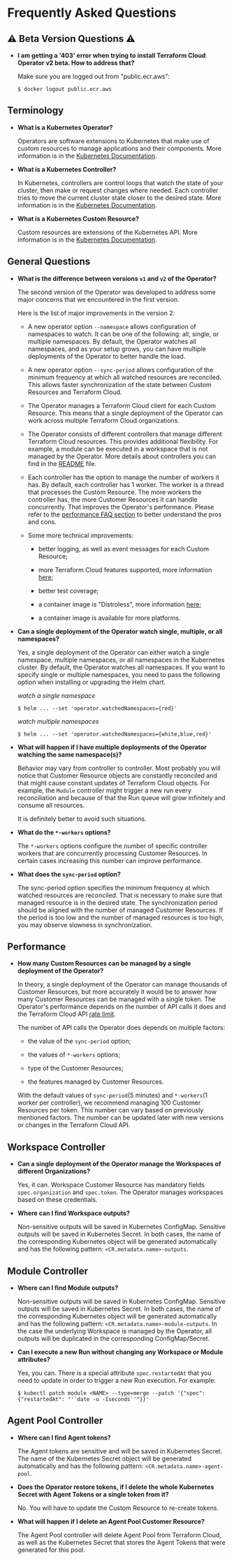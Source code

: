 # Frequently Asked Questions

## :warning: Beta Version Questions :warning:

- **I am getting a '403' error when trying to install Terraform Cloud Operator v2 beta. How to address that?**

  Make sure you are logged out from "public.ecr.aws":

  ```console
  $ docker logout public.ecr.aws
  ```

## Terminology

- **What is a Kubernetes Operator?**

  Operators are software extensions to Kubernetes that make use of custom resources to manage applications and their components. More information is in the [Kubernetes Documentation](https://kubernetes.io/docs/concepts/extend-kubernetes/operator/).

- **What is a Kubernetes Controller?**

  In Kubernetes, controllers are control loops that watch the state of your cluster, then make or request changes where needed. Each controller tries to move the current cluster state closer to the desired state. More information is in the [Kubernetes Documentation](https://kubernetes.io/docs/concepts/architecture/controller/).

- **What is a Kubernetes Custom Resource?**

  Custom resources are extensions of the Kubernetes API. More information is in the [Kubernetes Documentation](https://kubernetes.io/docs/concepts/extend-kubernetes/api-extension/custom-resources/).

## General Questions

- **What is the difference between versions `v1` and `v2` of the Operator?**

  The second version of the Operator was developed to address some major concerns that we encountered in the first version.

  Here is the list of major improvements in the version 2:

  - A new operator option `--namespace` allows configuration of namespaces to watch. It can be one of the following: all, single, or multiple namespaces. By default, the Operator watches all namespaces, and as your setup grows, you can have multiple deployments of the Operator to better handle the load.

  - A new operator option `--sync-period` allows configuration of the minimum frequency at which all watched resources are reconciled. This allows faster synchronization of the state between Custom Resources and Terraform Cloud.

  - The Operator manages a Terraform Cloud client for each Custom Resource. This means that a single deployment of the Operator can work across multiple Terraform Cloud organizations.

  - The Operator consists of different controllers that manage different Terraform Cloud resources. This provides additional flexibility. For example, a module can be executed in a workspace that is not managed by the Operator. More details about controllers you can find in the [README](../README.md) file.

  - Each controller has the option to manage the number of workers it has. By default, each controller has 1 worker. The worker is a thread that processes the Custom Resource. The more workers the controller has, the more Customer Resources it can handle concurrently. That improves the Operator's performance. Please refer to the [performance FAQ section](./faq.md#performance) to better understand the pros and cons.

  - Some more technical improvements:

    - better logging, as well as event messages for each Custom Resource;

    - more Terraform Cloud features supported, more information [here](./features.md);

    - better test coverage;

    - a container image is "Distroless", more information [here](https://github.com/GoogleContainerTools/distroless);

    - a container image is available for more platforms.

- **Can a single deployment of the Operator watch single, multiple, or all namespaces?**

  Yes, a single deployment of the Operator can either watch a single namespace, multiple namespaces, or all namespaces in the Kubernetes cluster. By default, the Operator watches all namespaces. If you want to specify single or multiple namespaces, you need to pass the following option when installing or upgrading the Helm chart.

  *watch a single namespace*
  ```console
  $ helm ... --set 'operator.watchedNamespaces={red}'
  ```

  *watch multiple namespaces*
  ```console
  $ helm ... --set 'operator.watchedNamespaces={white,blue,red}'
  ```

- **What will happen if I have multiple deployments of the Operator watching the same namespace(s)?**

  Behavior may vary from controller to controller. Most probably you will notice that Customer Resource objects are constantly reconciled and that might cause constant updates of Terraform Cloud objects. For example, the `Module` controller might trigger a new run every reconciliation and because of that the Run queue will grow infinitely and consume all resources.

  It is definitely better to avoid such situations.

- **What do the `*-workers` options?**

  The `*-workers` options configure the number of specific controller workers that are concurrently processing Customer Resources. In certain cases increasing this number can improve performance.

- **What does the `sync-period` option?**

  The sync-period option specifies the minimum frequency at which watched resources are reconciled. That is necessary to make sure that managed resource is in the desired state. The synchronization period should be aligned with the number of managed Customer Resources. If the period is too low and the number of managed resources is too high, you may observe slowness in synchronization.

## Performance

- **How many Custom Resources can be managed by a single deployment of the Operator?**

  In theory, a single deployment of the Operator can manage thousands of Customer Resources, but more accurately it would be to answer how many Customer Resources can be managed with a single token. The Operator's performance depends on the number of API calls it does and the Terraform Cloud API [rate limit](https://developer.hashicorp.com/terraform/cloud-docs/api-docs#rate-limiting).

  The number of API calls the Operator does depends on multiple factors:

    - the value of the `sync-period` option;

    - the values of `*-workers` options;

    - type of the Customer Resources;

    - the features managed by Customer Resources.

  With the default values of `sync-period`(5 minutes) and `*-workers`(1 worker per controller), we recommend managing 100 Customer Resources per token. This number can vary based on previously mentioned factors. The number can be updated later with new versions or changes in the Terraform Cloud API.

## Workspace Controller

- **Can a single deployment of the Operator manage the Workspaces of different Organizations?**

  Yes, it can. Workspace Customer Resource has mandatory fields `spec.organization` and `spec.token`. The Operator manages workspaces based on these credentials.

- **Where can I find Workspace outputs?**

  Non-sensitive outputs will be saved in Kubernetes ConfigMap. Sensitive outputs will be saved in Kubernetes Secret. In both cases, the name of the corresponding Kubernetes object will be generated automatically and has the following pattern: `<CR.metadata.name>-outputs`.

## Module Controller

- **Where can I find Module outputs?**

  Non-sensitive outputs will be saved in Kubernetes ConfigMap. Sensitive outputs will be saved in Kubernetes Secret. In both cases, the name of the corresponding Kubernetes object will be generated automatically and has the following pattern: `<CR.metadata.name>-module-outputs`. In the case the underlying Workspace is managed by the Operator, all outputs will be duplicated in the corresponding ConfigMap/Secret.

- **Can I execute a new Run without changing any Workspace or Module attributes?**

  Yes, you can. There is a special attribute `spec.restartedAt` that you need to update in order to trigger a new Run execution. For example:

	```console
  $ kubectl patch module <NAME> --type=merge --patch '{"spec": {"restartedAt": "'`date -u -Iseconds`'"}}'
  ```

## Agent Pool Controller

- **Where can I find Agent tokens?**

  The Agent tokens are sensitive and will be saved in Kubernetes Secret. The name of the Kubernetes Secret object will be generated automatically and has the following pattern: `<CR.metadata.name>-agent-pool`.

- **Does the Operator restore tokens, if I delete the whole Kubernetes Secret with Agent Tokens or a single token from it?**

  No. You will have to update the Custom Resource to re-create tokens.

- **What will happen if I delete an Agent Pool Customer Resource?**

  The Agent Pool controller will delete Agent Pool from Terraform Cloud, as well as the Kubernetes Secret that stores the Agent Tokens that were generated for this pool.
